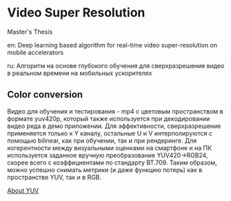 # Video Super Resolution

Master's Thesis

en: Deep learning based algorithm for real-time video super-resolution on mobile accelerators

ru: Алгоритм на основе глубокого обучения для сверхразрешения видео в реальном времени на мобильных ускорителях

## Color conversion

Видео для обучения и тестирования - mp4 с цветовым пространством в формате yuv420p, который также используется при декодировании видео ряда в демо приложении.
Для эффективности, сверхразрешение применяется только к Y каналу, остальные U и V интерполируются с помощью bilinear, как при обучении, так и при рендеринге.
Для когерентности между визуальными оценками на смартфоне и на ПК используется заданное вручную преобразование YUV420->RGB24, скорее всего с коэффициентами по стандарту BT.709. Таким образом, можно успешно снимать метрики (и даже функцию потерь) как в пространстве YUV, так и в RGB.

[About YUV](https://learn.microsoft.com/en-us/windows/win32/medfound/recommended-8-bit-yuv-formats-for-video-rendering?redirectedfrom=MSDN#420-formats-12-bits-per-pixel)

